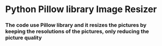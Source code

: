 # Python Pillow library Image Resizer 

### The code use Pillow library and it resizes the pictures by keeping the resolutions of the pictures, only reducing the picture quality

